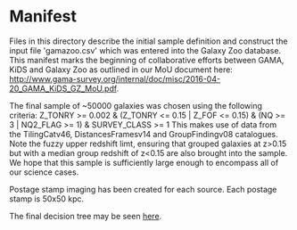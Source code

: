 # Manifest

Files in this directory describe the initial sample definition and construct the input file 'gamazoo.csv' which was entered into the Galaxy Zoo database. This manifest marks the beginning of collaborative efforts between GAMA, KiDS and Galaxy Zoo as outlined in our MoU document here: http://www.gama-survey.org/internal/doc/misc/2016-04-20_GAMA_KiDS_GZ_MoU.pdf.

The final sample of ~50000 galaxies was chosen using the following criteria:
Z_TONRY >= 0.002 & (Z_TONRY <= 0.15 | Z_FOF <= 0.15) & (NQ >= 3 | NQ2_FLAG >= 1) & SURVEY_CLASS >= 1
This makes use of data from the TilingCatv46, DistancesFramesv14 and GroupFindingv08 catalogues. Note the fuzzy upper redshift limt, ensuring that grouped galaxies at z>0.15 but with a median group redshift of z<0.15 are also brought into the sample. We hope that this sample is sufficiently large enough to encompass all of our science cases.

Postage stamp imaging has been created for each source. Each postage stamp is 50x50 kpc.

The final decision tree may be seen [here](../gz4_g_tree_crop.pdf).
